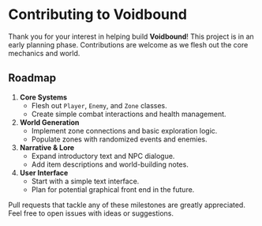 # Contributing to Voidbound

Thank you for your interest in helping build **Voidbound**! This project is in an early planning phase. Contributions are welcome as we flesh out the core mechanics and world.

## Roadmap

1. **Core Systems**
   - Flesh out `Player`, `Enemy`, and `Zone` classes.
   - Create simple combat interactions and health management.
2. **World Generation**
   - Implement zone connections and basic exploration logic.
   - Populate zones with randomized events and enemies.
3. **Narrative & Lore**
   - Expand introductory text and NPC dialogue.
   - Add item descriptions and world-building notes.
4. **User Interface**
   - Start with a simple text interface.
   - Plan for potential graphical front end in the future.

Pull requests that tackle any of these milestones are greatly appreciated. Feel free to open issues with ideas or suggestions.
